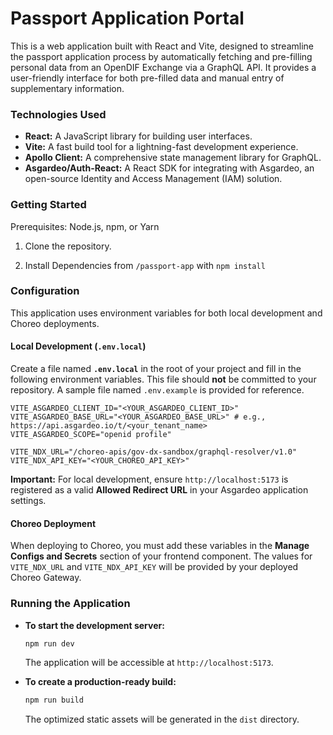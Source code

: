 # Passport Application Portal

This is a web application built with React and Vite, designed to streamline the passport application process by automatically fetching and pre-filling personal data from an OpenDIF Exchange via a GraphQL API. It provides a user-friendly interface for both pre-filled data and manual entry of supplementary information.

### Technologies Used

  * **React:** A JavaScript library for building user interfaces.
  * **Vite:** A fast build tool for a lightning-fast development experience.
  * **Apollo Client:** A comprehensive state management library for GraphQL.
  * **Asgardeo/Auth-React:** A React SDK for integrating with Asgardeo, an open-source Identity and Access Management (IAM) solution.

### Getting Started

Prerequisites: Node.js, npm, or Yarn

1.  Clone the repository.

2.  Install Dependencies from `/passport-app` with `npm install`

### Configuration

This application uses environment variables for both local development and Choreo deployments.

#### Local Development (`.env.local`)

Create a file named **`.env.local`** in the root of your project and fill in the following environment variables. This file should **not** be committed to your repository. A sample file named `.env.example` is provided for reference.

```
VITE_ASGARDEO_CLIENT_ID="<YOUR_ASGARDEO_CLIENT_ID>"
VITE_ASGARDEO_BASE_URL="<YOUR_ASGARDEO_BASE_URL>" # e.g., https://api.asgardeo.io/t/<your_tenant_name>
VITE_ASGARDEO_SCOPE="openid profile"

VITE_NDX_URL="/choreo-apis/gov-dx-sandbox/graphql-resolver/v1.0"
VITE_NDX_API_KEY="<YOUR_CHOREO_API_KEY>"
```

**Important:** For local development, ensure `http://localhost:5173` is registered as a valid **Allowed Redirect URL** in your Asgardeo application settings.

#### Choreo Deployment

When deploying to Choreo, you must add these variables in the **Manage Configs and Secrets** section of your frontend component. The values for `VITE_NDX_URL` and `VITE_NDX_API_KEY` will be provided by your deployed Choreo Gateway.

### Running the Application

  * **To start the development server:**

    ```bash
    npm run dev
    ```

    The application will be accessible at `http://localhost:5173`.

  * **To create a production-ready build:**

    ```bash
    npm run build
    ```

    The optimized static assets will be generated in the `dist` directory.